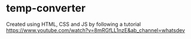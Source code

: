 # temp-converter

Created using HTML, CSS and JS by following a tutorial https://www.youtube.com/watch?v=8mRGfLL1nzE&ab_channel=whatsdev
